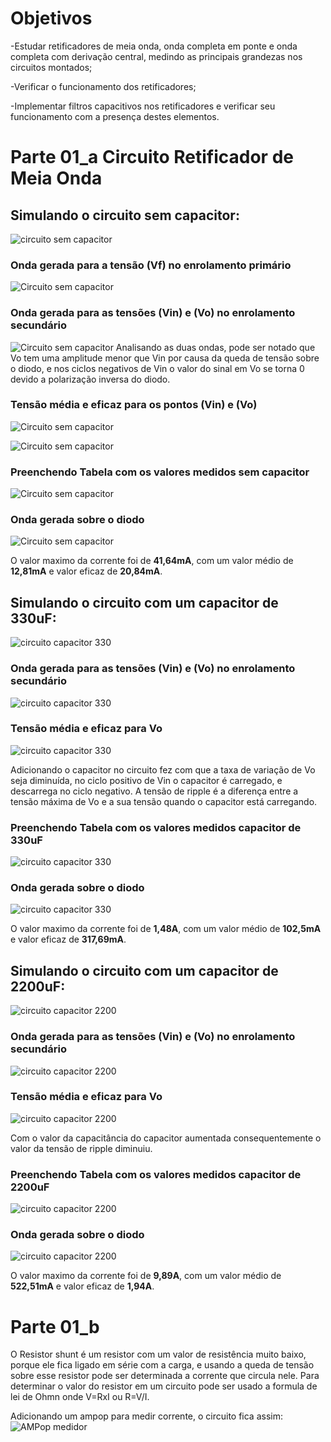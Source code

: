 # Objetivos

-Estudar retificadores de meia onda, onda completa em ponte e onda completa com
derivação central, medindo as principais grandezas nos circuitos montados;

-Verificar o funcionamento dos retificadores;

-Implementar filtros capacitivos nos retificadores e verificar seu funcionamento com a
presença destes elementos.

# Parte 01_a Circuito Retificador de Meia Onda

## Simulando o circuito sem capacitor:

![circuito sem capacitor](https://i.imgur.com/tCWH4qA.jpg)

### Onda gerada para a tensão (Vf) no enrolamento primário

![Circuito sem capacitor](https://i.imgur.com/k130ItG.jpg)

### Onda gerada para as tensões (Vin) e (Vo) no enrolamento secundário

![Circuito sem capacitor](https://i.imgur.com/LSTQOWg.jpg)
Analisando as duas ondas, pode ser notado que Vo tem uma amplitude menor que Vin por causa da queda de tensão sobre o diodo, e nos ciclos negativos de Vin o valor do sinal em Vo se torna 0 devido a polarização inversa do diodo.

### Tensão média e eficaz para os pontos (Vin) e (Vo)

![Circuito sem capacitor](https://i.imgur.com/LGmw0Gx.jpg)

![Circuito sem capacitor](https://i.imgur.com/xeNq0SA.jpg)

### Preenchendo Tabela com os valores medidos sem capacitor

![Circuito sem capacitor](https://i.imgur.com/2XCefNQ.jpg)


### Onda gerada sobre o diodo

![Circuito sem capacitor](https://i.imgur.com/8l6U26L.jpg)

O valor maximo da corrente foi de **41,64mA**, com um valor médio de **12,81mA** e valor eficaz de **20,84mA**.



## Simulando o circuito com um capacitor de 330uF:

![circuito capacitor 330](https://i.imgur.com/EolIVNx.jpg)
 
### Onda gerada para as tensões (Vin) e (Vo) no enrolamento secundário

![circuito capacitor 330](https://i.imgur.com/DIGYflf.jpg)

### Tensão média e eficaz para Vo

![circuito capacitor 330](https://i.imgur.com/IcDpRdl.jpg)

Adicionando o capacitor no circuito fez com que a taxa de variação de Vo seja diminuída, no ciclo positivo de Vin o capacitor é carregado, e descarrega no ciclo negativo. A tensão de ripple é a diferença entre a tensão máxima de Vo e a sua tensão quando o capacitor está carregando.

### Preenchendo Tabela com os valores medidos capacitor de 330uF

![circuito capacitor 330](https://i.imgur.com/A1Kd0Dl.jpg)

### Onda gerada sobre o diodo

![circuito capacitor 330](https://i.imgur.com/Eku99v3.jpg)

O valor maximo da corrente foi de **1,48A**, com um valor médio de **102,5mA** e valor eficaz de **317,69mA**.

## Simulando o circuito com um capacitor de 2200uF:

![circuito capacitor 2200](https://i.imgur.com/cfcw5OL.jpg)

### Onda gerada para as tensões (Vin) e (Vo) no enrolamento secundário

![circuito capacitor 2200](https://i.imgur.com/hrg0ZYf.jpg)

### Tensão média e eficaz para Vo

![circuito capacitor 2200](https://i.imgur.com/bcgES7i.jpg)

Com o valor da capacitância do capacitor aumentada consequentemente o valor da tensão de ripple diminuiu.

### Preenchendo Tabela com os valores medidos capacitor de 2200uF

![circuito capacitor 2200](https://i.imgur.com/5wv4ezy.jpg)

### Onda gerada sobre o diodo

![circuito capacitor 2200](https://i.imgur.com/jmP5QY1.jpg)

O valor maximo da corrente foi de **9,89A**, com um valor médio de **522,51mA** e valor eficaz de **1,94A**.







# Parte 01_b

O Resistor shunt é um resistor com um valor de resistência muito baixo, porque ele fica ligado em série com a carga, e usando a queda de tensão sobre esse resistor pode ser determinada a corrente que circula nele. Para determinar o valor do resistor em um circuito pode ser usado a formula de lei de Ohmn onde V=RxI ou R=V/I.

Adicionando um ampop para medir corrente, o circuito fica assim:
![AMPop medidor](https://i.imgur.com/f1h5F9l.png)


